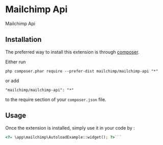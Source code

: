 Mailchimp Api
=============
Mailchimp Api

Installation
------------

The preferred way to install this extension is through [composer](http://getcomposer.org/download/).

Either run

```
php composer.phar require --prefer-dist mailchimp/mailchimp-api "*"
```

or add

```
"mailchimp/mailchimp-api": "*"
```

to the require section of your `composer.json` file.


Usage
-----

Once the extension is installed, simply use it in your code by  :

```php
<?= \app\mailchimp\AutoloadExample::widget(); ?>```